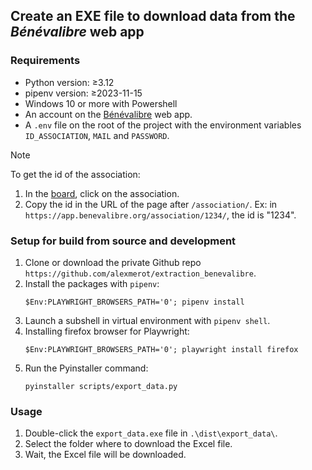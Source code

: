## Create an EXE file to download data from the *Bénévalibre* web app 

### Requirements

- Python version: ≥3.12
- pipenv version: ≥2023-11-15
- Windows 10 or more with Powershell
- An account on the [Bénévalibre](https://app.benevalibre.org) web app.
- A `.env` file on the root of the project with the environment variables `ID_ASSOCIATION`, `MAIL` and `PASSWORD`.

> [!note]
> To get the id of the association:
> 1) In the [board](https://app.benevalibre.org/board/), click on the association.
> 2) Copy the id in the URL of the page after `/association/`.
> Ex: in `https://app.benevalibre.org/association/1234/`, the id is "1234".

### Setup for build from source and development

1) Clone or download the private Github repo `https://github.com/alexmerot/extraction_benevalibre`.
2) Install the packages with `pipenv`:
    ```
    $Env:PLAYWRIGHT_BROWSERS_PATH='0'; pipenv install
    ```
3) Launch a subshell in virtual environment with `pipenv shell`.
4) Installing firefox browser for Playwright:
    ```
    $Env:PLAYWRIGHT_BROWSERS_PATH='0'; playwright install firefox
    ```
5) Run the Pyinstaller command:
    ```
    pyinstaller scripts/export_data.py
    ```

### Usage

1) Double-click the `export_data.exe` file in `.\dist\export_data\`.
2) Select the folder where to download the Excel file.
3) Wait, the Excel file will be downloaded.
